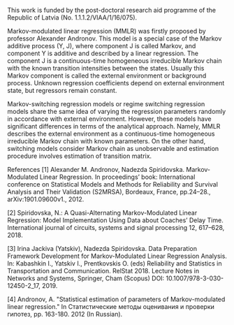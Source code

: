 This work is funded by the post-doctoral research aid programme of the Republic of Latvia (No. 1.1.1.2/VIAA/1/16/075).

Markov-modulated linear regression (MMLR) was firstly proposed by professor Alexander Andronov. This model is a special case of the Markov additive process (Y, J), where component J is called Markov, and component Y is additive and described by a linear regression. The component J is a continuous-time homogeneous irreducible Markov chain with the known transition intensities between the states. Usually this Markov component is called the external environment or background process. Unknown regression coefficients depend on external environment state, but regressors remain constant.

Markov-switching regression models or regime switching regression models share the same idea of varying the regression parameters randomly in accordance with external environment. However, these models have significant differences in terms of the analytical approach.  Namely, MMLR describes the external environment as a continuous-time homogeneous irreducible Markov chain with known parameters. On the other hand, switching models consider Markov chain as unobservable and estimation procedure involves estimation of transition matrix.

References
[1] Alexander M. Andronov, Nadezda Spiridovska. Markov-Modulated Linear Regression. In proceedings’ book: International conference on Statistical Models and Methods for Reliability and Survival Analysis and Their Validation (S2MRSA), Bordeaux, France, pp.24–28., arXiv:1901.09600v1., 2012.

[2] Spiridovska, N.: A Quasi-Alternating Markov-Modulated Linear Regression: Model Implementation Using Data about Coaches’ Delay Time. International journal of circuits, systems and signal processing 12, 617–628, 2018.

[3] Irina Jackiva (Yatskiv), Nadezda Spiridovska. Data Preparation Framework Development for Markov-Modulated Linear Regression Analysis. In: Kabashkin I., Yatskiv I., Prentkovskis O. (eds) Reliability and Statistics in Transportation and Communication. RelStat 2018. Lecture Notes in Networks and Systems, Springer, Cham (Scopus) DOI: 10.1007/978-3-030-12450-2_17, 2019.

[4] Andronov, А. "Statistical estimation of parameters of Markov-modulated linear regression." In Статистические методы оценивания и проверки гипотез, pp. 163-180. 2012 (In Russian).
